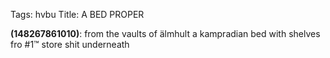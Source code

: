 Tags: hvbu
Title: A BED PROPER
  
**(148267861010)**: from the vaults of älmhult a kampradian bed with shelves fro #1™ store shit underneath